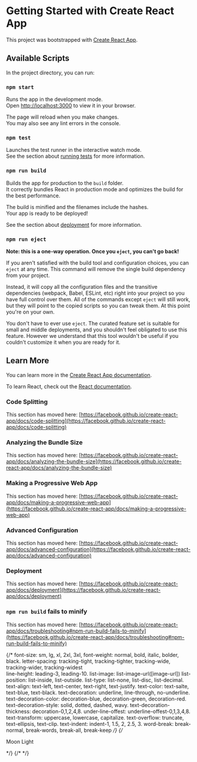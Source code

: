 # Getting Started with Create React App

This project was bootstrapped with [Create React App](https://github.com/facebook/create-react-app).

## Available Scripts

In the project directory, you can run:

### `npm start`

Runs the app in the development mode.\
Open [http://localhost:3000](http://localhost:3000) to view it in your browser.

The page will reload when you make changes.\
You may also see any lint errors in the console.

### `npm test`

Launches the test runner in the interactive watch mode.\
See the section about [running tests](https://facebook.github.io/create-react-app/docs/running-tests) for more information.

### `npm run build`

Builds the app for production to the `build` folder.\
It correctly bundles React in production mode and optimizes the build for the best performance.

The build is minified and the filenames include the hashes.\
Your app is ready to be deployed!

See the section about [deployment](https://facebook.github.io/create-react-app/docs/deployment) for more information.

### `npm run eject`

**Note: this is a one-way operation. Once you `eject`, you can't go back!**

If you aren't satisfied with the build tool and configuration choices, you can `eject` at any time. This command will remove the single build dependency from your project.

Instead, it will copy all the configuration files and the transitive dependencies (webpack, Babel, ESLint, etc) right into your project so you have full control over them. All of the commands except `eject` will still work, but they will point to the copied scripts so you can tweak them. At this point you're on your own.

You don't have to ever use `eject`. The curated feature set is suitable for small and middle deployments, and you shouldn't feel obligated to use this feature. However we understand that this tool wouldn't be useful if you couldn't customize it when you are ready for it.

## Learn More

You can learn more in the [Create React App documentation](https://facebook.github.io/create-react-app/docs/getting-started).

To learn React, check out the [React documentation](https://reactjs.org/).

### Code Splitting

This section has moved here: [https://facebook.github.io/create-react-app/docs/code-splitting](https://facebook.github.io/create-react-app/docs/code-splitting)

### Analyzing the Bundle Size

This section has moved here: [https://facebook.github.io/create-react-app/docs/analyzing-the-bundle-size](https://facebook.github.io/create-react-app/docs/analyzing-the-bundle-size)

### Making a Progressive Web App

This section has moved here: [https://facebook.github.io/create-react-app/docs/making-a-progressive-web-app](https://facebook.github.io/create-react-app/docs/making-a-progressive-web-app)

### Advanced Configuration

This section has moved here: [https://facebook.github.io/create-react-app/docs/advanced-configuration](https://facebook.github.io/create-react-app/docs/advanced-configuration)

### Deployment

This section has moved here: [https://facebook.github.io/create-react-app/docs/deployment](https://facebook.github.io/create-react-app/docs/deployment)

### `npm run build` fails to minify

This section has moved here: [https://facebook.github.io/create-react-app/docs/troubleshooting#npm-run-build-fails-to-minify](https://facebook.github.io/create-react-app/docs/troubleshooting#npm-run-build-fails-to-minify)










 {/* 
 font-size: sm, lg, xl, 2xl, 3xl, 
 font-weight: normal, bold, italic, bolder, black.
 letter-spacing: tracking-tight, tracking-tighter, tracking-wide, tracking-wider, tracking-widest  
 line-height: leading-3, leading-10. 
 list-image: list-image-url([image-url])
 list-position: list-inside, list-outside.
 list-type: list-none, list-disc, list-decimal. 
 text-align: text-left, text-center, text-right, text-justify.
 text-color: text-salte, text-blue, text-black. 
 text-decoration: underline, line-through, no-underline.
 text-decoration-color: decoration-blue, decoration-green, decoration-red.
 text-decoration-style: solid, dotted, dashed, wavy.
 text-decoration-thickness: decoration-0,1,2,4,8.
 under-line-offest: underline-offest-0,1,3,4,8.
 text-transform: uppercase, lowercase, capitalize.
 text-overflow: truncate, text-ellipsis, text-clip.
 text-indent: indent-1, 1.5, 2, 2.5, 3. 
 word-break: break-normal, break-words, break-all, break-keep 
 */}
 {/* <div class="before:content-['Mobile'] sm:before:content-['Desktop']">
   <p>Moon Light</p>
 </div> */}
 {/* <FirstLesson /> */}
 <SecondLesson />
